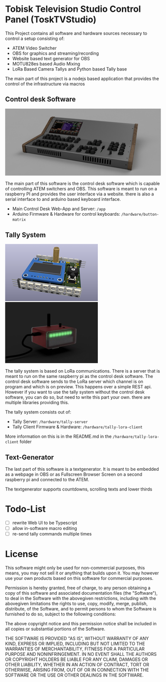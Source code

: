 # Tobisk Television Studio Control Panel (ToskTVStudio)

This Project contains all software and hardware sources necessary to control a setup consisting of:

- ATEM Video Switcher
- OBS for graphics and streaming/recording
- Website based text generator for OBS
- MOTU828es based Audio Mixing
- LoRa Based Camera Tallys and Python based Tally base

The main part of this project is a nodejs based application that provides the control of the infrastructure via macros

## Control desk Software

![Control Desk](docs/desk.jpg)

The main part of this software is the control desk software which is capable of controlling ATEM switchers and OBS. This software is meant to run on a raspberry PI and provides the user interface via a website. there is also a serial interface to and arduino based keyboard interface.

- Main Control Desk Web-App and Server: `/app`
- Arduino Firmware & Hardware for control keyboards: `/hardware/button-matrix`

## Tally System

![Tally PCB](docs/tally-pcb.png)
![Tally Enclosure](docs/tally-enclosure.jpg)

The tally system is based on LoRa communications.
There is a server that is meant to run on the same raspberry pi as the control desk software. The control desk software sends to the LoRa server which channel is on program and which is on preview. This happens over a simple REST api.
However if you want to use the tally system without the control desk software, you can do so, but need to write this part your own. there are multiple libraries providing this.

The tally system consists out of:

- Tally Server: `/hardware/tally-server`
- Tally Client Firmware & Hardware: `/hardware/tally-lora-client`

More information on this is in the README.md in the `/hardware/tally-lora-client` folder

## Text-Generator

The last part of this software is a textgenerator. It is meant to be embedded as a webpage in OBS or as Fullscreen Browser Screen on a second raspberry pi and connected to the ATEM.

The textgenerator supports countdowns, scrolling texts and lower thirds

# Todo-List

- [ ] rewrite Web UI to be Typescript
- [ ] allow in-software macro editing
- [ ] re-send tally commands multiple times

# License

This software might only be used for non-commercial purposes, this means, you may not sell it or anything that builds upon it. You may however use your own products based on this software for commercial purposes.

Permission is hereby granted, free of charge, to any person obtaining a copy of this software and associated documentation files (the "Software"), to deal in the Software with the abovegiven restrictions, including with the abovegiven limitations the rights to use, copy, modify, merge, publish, distribute, of the Software, and to permit persons to whom the Software is furnished to do so, subject to the following conditions:

The above copyright notice and this permission notice shall be included in all copies or substantial portions of the Software.

THE SOFTWARE IS PROVIDED "AS IS", WITHOUT WARRANTY OF ANY KIND, EXPRESS OR IMPLIED, INCLUDING BUT NOT LIMITED TO THE WARRANTIES OF MERCHANTABILITY, FITNESS FOR A PARTICULAR PURPOSE AND NONINFRINGEMENT. IN NO EVENT SHALL THE AUTHORS OR COPYRIGHT HOLDERS BE LIABLE FOR ANY CLAIM, DAMAGES OR OTHER LIABILITY, WHETHER IN AN ACTION OF CONTRACT, TORT OR OTHERWISE, ARISING FROM, OUT OF OR IN CONNECTION WITH THE SOFTWARE OR THE USE OR OTHER DEALINGS IN THE SOFTWARE.
